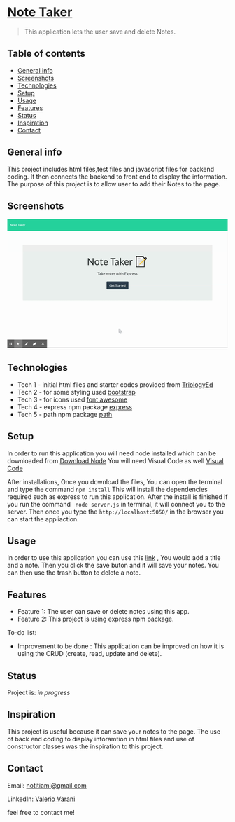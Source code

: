 # [Note Taker](https://notaking.herokuapp.com/)
> This application lets the user save and delete Notes.

## Table of contents
* [General info](#general-info)
* [Screenshots](#screenshots)
* [Technologies](#technologies)
* [Setup](#setup)
* [Usage](#usage)
* [Features](#features)
* [Status](#status)
* [Inspiration](#inspiration)
* [Contact](#contact)

## General info
This project includes html files,test files and javascript files for backend coding. It then connects the backend to front end to display the information. The purpose of this project is to allow user to add their Notes to the page.


## Screenshots

![gif](images/NoteTaker.gif)

## Technologies
* Tech 1 - initial html files and starter codes provided from [TriologyEd](https://www.trilogyed.com/)
* Tech 2 - for some styling used [bootstrap](https://getbootstrap.com/)
* Tech 3 - for icons used [font awesome](https://fontawesome.com/)
* Tech 4 - express npm package [express](https://www.npmjs.com/package/express)
* Tech 5 - path npm package [path](https://nodejs.org/docs/latest/api/path.html)

## Setup
In order to run this application you will need node installed which can be downloaded from [Download Node](https://nodejs.org/en/download/) You will need Visual Code as well [Visual Code](https://code.visualstudio.com/)

After installations, Once you download the files, You can open the terminal and type the command ``` npm install ``` This will install the dependencies required such as express to run this application. After the install is finished if you run the command ``` node server.js``` in terminal, it will connect you to the server. Then once you type the ```http://localhost:5050/``` in the browser you can start the appliaction.

## Usage
In order to use this application you can use this [link](https://notaking.herokuapp.com/) , You would add a title and a note. Then you click the save buton and it will save your notes. You can then use the trash button to delete a note.

## Features
* Feature 1: The user can save or delete notes using this app.
* Feature 2: This project is using express npm package.


To-do list:

* Improvement to be done : This application can be improved on how it is using the CRUD (create, read, update and delete).



## Status
Project is:  _in progress_

## Inspiration
This project is useful because it can save your notes to the page. The use of back end coding to display inforamtion in html files and use of constructor classes was the inspiration to this project.

## Contact
Email: notitiami@gmail.com

LinkedIn: [Valerio Varani](https://www.linkedin.com/in/valerio-varani-635ba31a1/)

feel free to contact me!